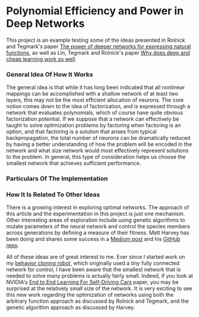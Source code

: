 # Polynomial Efficiency and Power in Deep Networks

This project is an example testing some of the ideas presented in 
Rolnick and Tegmark's paper [The power of deeper networks for expressing natural functions](docs/RolnickTegmark.pdf),
as well as Lin, Tegmark and Rolnick's paper [Why does deep and cheap learning work so well](docs/LinTegmarkRolnick.pdf).  



### General Idea Of How It Works

The general idea is that while it has long been indicated that all nonlinear mappings can be 
accomplished with a shallow network of at least two layers, this may not be the most efficient
allocation of neurons.  The core notion comes down to the idea of factorization, and is 
expressed through a network that evaluates polynomials, which of course have quite obvious
factorization potential.  If we suppose that a network can effectively be taught to solve 
optimization problems by factoring when factoring is an option, and that factoring is a 
solution that arises from typical backpropagation, the total number of neurons can be 
dramatically reduced by having a better understanding of how the problem will be encoded 
in the network and what size network would most effectively represent solutions to the 
problem.  In general, this type of consideration helps us choose the smallest network that
achieves sufficient performance.



### Particulars Of The Implementation




### How It Is Related To Other Ideas

There is a growing interest in exploring optimal networks.  The approach of this article and
the experimentation in this project is just one mechanism.  Other interesting areas of 
exploration include using genetic algorithms to mutate parameters of the neural network and 
control the species members across generations by defining a measure of their fitness.  Matt
Harvey has been doing and shares some success in a 
[Medium post](https://medium.com/@harvitronix/lets-evolve-a-neural-network-with-a-genetic-algorithm-code-included-8809bece164) 
and his [GitHub repo](https://github.com/harvitronix/neural-network-genetic-algorithm).

All of these ideas are of great interest to me.  Ever since I started work on my 
[behavior cloning robot](https://github.com/ColinShaw/ocaml-c-behavior-cloning-robot),
which originally used a *tiny* fully connected network for control, I have been aware that 
the smallest network that is needed to solve many problems is actually fairly small.  Indeed, 
if you look at NVIDIA's [End to End Learning For Self-Driving Cars](https://arxiv.org/pdf/1604.07316v1.pdf)
paper, you may be surprised at the relatively small size of the network.  It is very 
exciting to see this new work regarding the optimization of networks using both the arbitrary
function approach as discussed by Rolnick and Tegmark, and the genetic algorithm approach as
discussed by Harvey.

